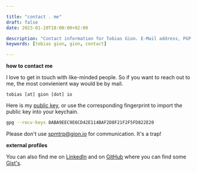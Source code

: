 ```yaml
---

title: "contact . me"  
draft: false
date: 2023-01-20T18:00:00+02:00  

description: "Contact information for Tobias Gion. E-Mail address, PGP keys, LinkedIn and Github."  
keywords: [tobias gion, gion, contact]  

---
```


**how to contact me**

I love to get in touch with like-minded people. So if you want to reach out to me, the most convienient way would be by mail.

```posh
tobias [at] gion [dot] io
```
Here is my [public key](/public/pgp_pub_tobias_at_gion_io.asc), or use the corresponding fingerprint to import the public key into your keychain.

```bash
gpg --recv-keys 8ABA9EEC9E6CD42E114BAF2D8F21F2F5FD822E20
```

Please don't use [spmtrp@gion.io](mailto:spmtrp@gion.io) for communication. It's a trap!

**external profiles**

You can also find me on [LinkedIn](https://www.linkedin.com/in/tgion/) and on [GitHub](https://github.com/TGion) where you can find some  [Gist's](https://gist.github.com/TGion).


